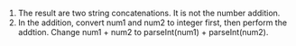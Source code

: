 1. The result are two string concatenations. It is not the number addition.
2. In the addition, convert num1 and num2 to integer first, then perform the addtion. Change num1 + num2 to parseInt(num1) + parseInt(num2).